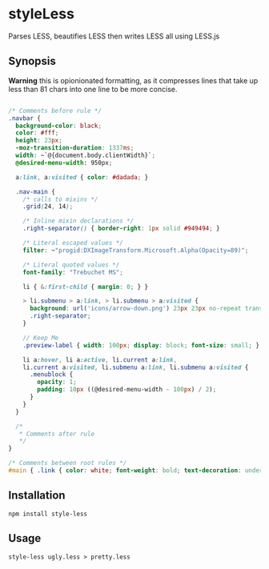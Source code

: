 # styleLess

Parses LESS, beautifies LESS then writes LESS all using LESS.js

## Synopsis

__Warning__ this is opionionated formatting, as it compresses lines that take up 
less than 81 chars into one line to be more concise.

```scss

/* Comments before rule */
.navbar {
  background-color: black;
  color: #fff;
  height: 23px;
  -moz-transition-duration: 1337ms;
  width: ~`@{document.body.clientWidth}`;
  @desired-menu-width: 950px;

  a:link, a:visited { color: #dadada; }

  .nav-main {
    /* calls to mixins */
    .grid(24, 14);

    /* Inline mixin declarations */
    .right-separator() { border-right: 1px solid #949494; }

    /* Literal escaped values */
    filter: ~"progid:DXImageTransform.Microsoft.Alpha(Opacity=89)";

    /* Literal quoted values */
    font-family: "Trebuchet MS";

    li { &:first-child { margin: 0; } }

    > li.submenu > a:link, > li.submenu > a:visited {
      background: url('icons/arrow-down.png') 23px 23px no-repeat transparent;
      .right-separator;
    }

    // Keep Me
    .preview-label { width: 100px; display: block; font-size: small; }

    li a:hover, li a:active, li.current a:link,
    li.current a:visited, li.submenu a:link, li.submenu a:visited {
      .menublock {
        opacity: 1;
        padding: 10px ((@desired-menu-width - 100px) / 2);
      }
    }
  }

  /* 
   * Comments after rule
   */
}

/* Comments between root rules */
#main { .link { color: white; font-weight: bold; text-decoration: underline; } }

```

## Installation

    npm install style-less

## Usage

    style-less ugly.less > pretty.less




